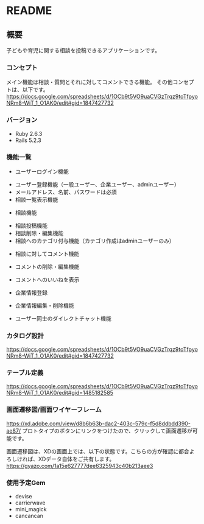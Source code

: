 # README

## 概要
子どもや育児に関する相談を投稿できるアプリケーションです。

### コンセプト
メイン機能は相談・質問とそれに対してコメントできる機能。
その他コンセプトは、以下です。
https://docs.google.com/spreadsheets/d/1OCb9t5VO9uaCVGzTrqz9toTfpyoNRm8-WiT_1_O1AK0/edit#gid=1847427732

### バージョン
* Ruby 2.6.3
* Rails 5.2.3

### 機能一覧

+ ユーザーログイン機能
* ユーザー登録機能（一般ユーザー、企業ユーザー、adminユーザー）
* メールアドレス、名前、パスワードは必須
* 相談一覧表示機能

+ 相談機能
* 相談投稿機能
* 相談削除・編集機能
* 相談へのカテゴリ付与機能（カテゴリ作成はadminユーザーのみ）

+ 相談に対してコメント機能
+ コメントの削除・編集機能
+ コメントへのいいねを表示

+ 企業情報登録
* 企業情報編集・削除機能

+ ユーザー同士のダイレクトチャット機能

### カタログ設計
https://docs.google.com/spreadsheets/d/1OCb9t5VO9uaCVGzTrqz9toTfpyoNRm8-WiT_1_O1AK0/edit#gid=1847427732

### テーブル定義
https://docs.google.com/spreadsheets/d/1OCb9t5VO9uaCVGzTrqz9toTfpyoNRm8-WiT_1_O1AK0/edit#gid=1485182585

### 画面遷移図/画面ワイヤーフレーム
https://xd.adobe.com/view/d8b6b63b-dac2-403c-579c-f5d8ddbdd390-ae87/
プロトタイプのボタンにリンクをつけたので、クリックして画面遷移が可能です。

画面遷移図は、XDの画面上では、以下の状態です。こちらの方が確認に都合よろしければ、XDデータ自体をご共有します。
https://gyazo.com/1a15e627777dee6325943c40b213aee3

### 使用予定Gem
* devise
* carrierwave
* mini_magick
* cancancan